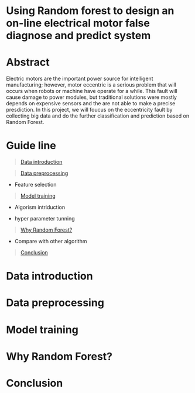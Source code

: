 # Using Random forest to design an on-line electrical motor false diagnose and predict system
# Abstract
Electric motors are the important power source for intelligent manufacturing; however, motor eccentric is a serious problem that will occurs when robots or machine have operate for a while. This fault will cause damage to power modules, but traditional solutions were mostly depends on expensive sensors and the are not able to make a precise presdiction. In this project, we will foucus on the eccentricity fault by collecting big data and do the further classification and prediction based on Random Forest.
# Guide line
> [Data introduction](#data-introduction) 

> [Data preprocessing](#data-preprocessing)

- Feature selection

> [Model training](#model-training) 

- Algorism intriduction
  
- hyper parameter tunning

> [Why Random Forest?](#why-random-forest?)

- Compare with other algorithm

> [Conclusion](#conclusion)

# Data introduction
# Data preprocessing
# Model training
# Why Random Forest?
# Conclusion
